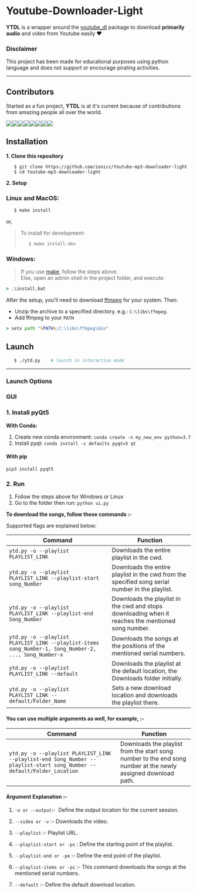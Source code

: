 # Youtube-Downloader-Light


**YTDL** is a wrapper around the [youtube_dl](https://github.com/rg3/youtube-dl) package to download **primarily audio** and video from Youtube easily :heart:


### Disclaimer

This project has been made for educational purposes using python language and does not support or encourage pirating activities.

---



## Contributors

Started as a fun project, **YTDL** is at it's current because of contributions from amazing people all over the world.

[![](https://sourcerer.io/fame/ionicc/ionicc/Youtube-mp3-downloader-light/images/0)](https://sourcerer.io/fame/ionicc/ionicc/Youtube-mp3-downloader-light/links/0)[![](https://sourcerer.io/fame/ionicc/ionicc/Youtube-mp3-downloader-light/images/1)](https://sourcerer.io/fame/ionicc/ionicc/Youtube-mp3-downloader-light/links/1)[![](https://sourcerer.io/fame/ionicc/ionicc/Youtube-mp3-downloader-light/images/2)](https://sourcerer.io/fame/ionicc/ionicc/Youtube-mp3-downloader-light/links/2)[![](https://sourcerer.io/fame/ionicc/ionicc/Youtube-mp3-downloader-light/images/3)](https://sourcerer.io/fame/ionicc/ionicc/Youtube-mp3-downloader-light/links/3)[![](https://sourcerer.io/fame/ionicc/ionicc/Youtube-mp3-downloader-light/images/4)](https://sourcerer.io/fame/ionicc/ionicc/Youtube-mp3-downloader-light/links/4)[![](https://sourcerer.io/fame/ionicc/ionicc/Youtube-mp3-downloader-light/images/5)](https://sourcerer.io/fame/ionicc/ionicc/Youtube-mp3-downloader-light/links/5)[![](https://sourcerer.io/fame/ionicc/ionicc/Youtube-mp3-downloader-light/images/6)](https://sourcerer.io/fame/ionicc/ionicc/Youtube-mp3-downloader-light/links/6)[![](https://sourcerer.io/fame/ionicc/ionicc/Youtube-mp3-downloader-light/images/7)](https://sourcerer.io/fame/ionicc/ionicc/Youtube-mp3-downloader-light/links/7)


## Installation

**1. Clone this repository**

```
   $ git clone https://github.com/ionicc/Youtube-mp3-downloader-light
   $ cd Youtube-mp3-downloader-light
```

**2. Setup**

### Linux and MacOS:

```bash
   $ make install
```

   or,

> To install for development:
> 
> ```bash
>    $ make install-dev
> ```

### Windows:

> If you use [make](http://gnuwin32.sourceforge.net/packages/make.htm), follow the steps above. <br/>
> Else, open an admin shell in the project folder, and execute:

```cmd
> .\install.bat
```

After the setup, you'll need to download [ffmpeg](https://ffmpeg.zeranoe.com/builds/) for your system.
Then:

- Unzip the archive to a specified directory. e.g.: ```C:\libs\ffmpeg```.
- Add ffmpeg to your `PATH`

```cmd
> setx path "%PATH%;C:\libs\ffmpeg\bin"
```

## Launch

```bash
   $ ./ytd.py    # launch in interactive mode
```

---

### Launch Options


### **GUI**
### 1. Install pyQt5

**With Conda:**
1. Create new conda environment:  `conda create -n my_new_env python=3.7`
2. Install pyqt:  `conda install -c defaults pyqt=5 qt`

#### With pip
`pip3 install pyqt5`

### 2. Run
1. Follow the steps above for Windows or Linux
2. Go to the folder then run: `python ui.py`

**To download the songs, follow these commands :-**

Supported flags are explained below:



| Command                                                                                                 | Function                                                                                           |
| ------------------------------------------------------------------------------------------------------- | -------------------------------------------------------------------------------------------------- |
| `ytd.py -o --playlist PLAYLIST_LINK`                                                                    | Downloads the entire playlist in the cwd.                                                          |
| `ytd.py -o --playlist PLAYLIST_LINK --playlist-start song_Number`                                       | Downloads the entire playlist in the cwd from the specified song serial number in the playlist.    |
| `ytd.py -o --playlist PLAYLIST_LINK --playlist-end Song_Number`                                         | Downloads the playlist in the cwd and stops downloading when it reaches the mentioned song number. |
| `ytd.py -o --playlist PLAYLIST_LINK --playlist-items  song_Number-1, Song_Number-2, ..., Song_Number-x` | Downloads the songs at the positions of the mentioned serial numbers.                              |
| `ytd.py -o --playlist PLAYLIST_LINK --default`                                                          | Downloads the playlist at the default location, the Downloads folder initially.                    |
| `ytd.py -o --playlist PLAYLIST_LINK --default/Folder_Name`                                              | Sets a new download location and downloads the playlist there.                                     |


#### You can use multiple arguments as well, for example, :-

| Command                                                                                                                | Function                                                                                                      |
| ---------------------------------------------------------------------------------------------------------------------- | ------------------------------------------------------------------------------------------------------------- |
| `ytd.py -o --playlist PLAYLIST_LINK --playlist-end Song_Number --playlist-start song_Number --default/Folder_Location` | Downloads the playlist from the start song number to the end song number at the newly assigned download path. |

#### **Argument Explanation :-**

1. `-o or --output`:-  Define the output location for the current session.

2. `--video or -v` :- Downloads the video.

3. `--playlist` :- Playlist URL.

4. `--playlist-start or -ps` : Define the starting point of the playlist.

5. `--playlist-end or -pe` :- Define the end point of the playlist.

6. `--playlist-items or -pi` :- This command downloads the songs at the mentioned serial numbers.

7. `--default` :- Define the default download location.
